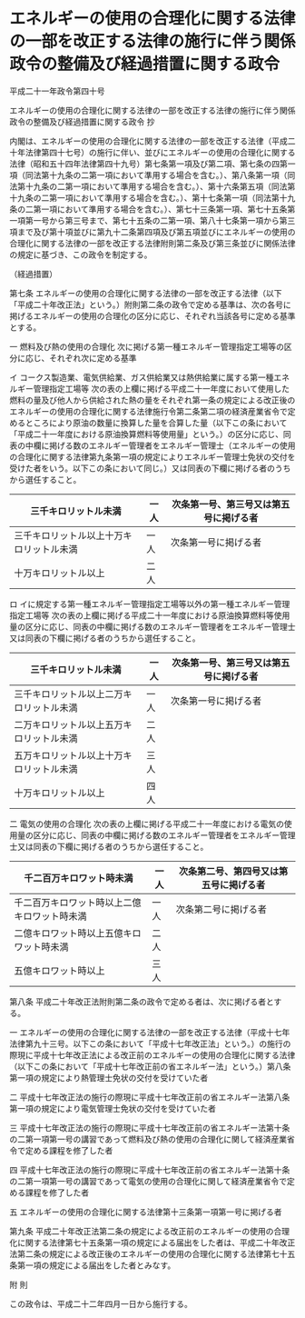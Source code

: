 # エネルギーの使用の合理化に関する法律の一部を改正する法律の施行に伴う関係政令の整備及び経過措置に関する政令

平成二十一年政令第四十号

エネルギーの使用の合理化に関する法律の一部を改正する法律の施行に伴う関係政令の整備及び経過措置に関する政令 抄

内閣は、エネルギーの使用の合理化に関する法律の一部を改正する法律（平成二十年法律第四十七号）の施行に伴い、並びにエネルギーの使用の合理化に関する法律（昭和五十四年法律第四十九号）第七条第一項及び第二項、第七条の四第一項（同法第十九条の二第一項において準用する場合を含む。）、第八条第一項（同法第十九条の二第一項において準用する場合を含む。）、第十六条第五項（同法第十九条の二第一項において準用する場合を含む。）、第十七条第一項（同法第十九条の二第一項において準用する場合を含む。）、第七十三条第一項、第七十五条第一項第一号から第三号まで、第七十五条の二第一項、第八十七条第一項から第三項まで及び第十項並びに第九十二条第四項及び第五項並びにエネルギーの使用の合理化に関する法律の一部を改正する法律附則第二条及び第三条並びに関係法律の規定に基づき、この政令を制定する。

（経過措置）

第七条 エネルギーの使用の合理化に関する法律の一部を改正する法律（以下「平成二十年改正法」という。）附則第二条の政令で定める基準は、次の各号に掲げるエネルギーの使用の合理化の区分に応じ、それぞれ当該各号に定める基準とする。

一 燃料及び熱の使用の合理化 次に掲げる第一種エネルギー管理指定工場等の区分に応じ、それぞれ次に定める基準

イ コークス製造業、電気供給業、ガス供給業又は熱供給業に属する第一種エネルギー管理指定工場等 次の表の上欄に掲げる平成二十一年度において使用した燃料の量及び他人から供給された熱の量をそれぞれ第一条の規定による改正後のエネルギーの使用の合理化に関する法律施行令第二条第二項の経済産業省令で定めるところにより原油の数量に換算した量を合算した量（以下この条において「平成二十一年度における原油換算燃料等使用量」という。）の区分に応じ、同表の中欄に掲げる数のエネルギー管理者をエネルギー管理士（エネルギーの使用の合理化に関する法律第九条第一項の規定によりエネルギー管理士免状の交付を受けた者をいう。以下この条において同じ。）又は同表の下欄に掲げる者のうちから選任すること。

三千キロリットル未満 | 一人 | 次条第一号、第三号又は第五号に掲げる者  
---|---|---  
三千キロリットル以上十万キロリットル未満 | 一人 | 次条第一号に掲げる者  
十万キロリットル以上 | 二人  
  
ロ イに規定する第一種エネルギー管理指定工場等以外の第一種エネルギー管理指定工場等 次の表の上欄に掲げる平成二十一年度における原油換算燃料等使用量の区分に応じ、同表の中欄に掲げる数のエネルギー管理者をエネルギー管理士又は同表の下欄に掲げる者のうちから選任すること。

三千キロリットル未満 | 一人 | 次条第一号、第三号又は第五号に掲げる者  
---|---|---  
三千キロリットル以上二万キロリットル未満 | 一人 | 次条第一号に掲げる者  
二万キロリットル以上五万キロリットル未満 | 二人  
五万キロリットル以上十万キロリットル未満 | 三人  
十万キロリットル以上 | 四人  
  
二 電気の使用の合理化 次の表の上欄に掲げる平成二十一年度における電気の使用量の区分に応じ、同表の中欄に掲げる数のエネルギー管理者をエネルギー管理士又は同表の下欄に掲げる者のうちから選任すること。

千二百万キロワット時未満 | 一人 | 次条第二号、第四号又は第五号に掲げる者  
---|---|---  
千二百万キロワット時以上二億キロワット時未満 | 一人 | 次条第二号に掲げる者  
二億キロワット時以上五億キロワット時未満 | 二人  
五億キロワット時以上 | 三人  
  
第八条 平成二十年改正法附則第二条の政令で定める者は、次に掲げる者とする。

一 エネルギーの使用の合理化に関する法律の一部を改正する法律（平成十七年法律第九十三号。以下この条において「平成十七年改正法」という。）の施行の際現に平成十七年改正法による改正前のエネルギーの使用の合理化に関する法律（以下この条において「平成十七年改正前の省エネルギー法」という。）第八条第一項の規定により熱管理士免状の交付を受けていた者

二 平成十七年改正法の施行の際現に平成十七年改正前の省エネルギー法第八条第一項の規定により電気管理士免状の交付を受けていた者

三 平成十七年改正法の施行の際現に平成十七年改正前の省エネルギー法第十条の二第一項第一号の講習であって燃料及び熱の使用の合理化に関して経済産業省令で定める課程を修了した者

四 平成十七年改正法の施行の際現に平成十七年改正前の省エネルギー法第十条の二第一項第一号の講習であって電気の使用の合理化に関して経済産業省令で定める課程を修了した者

五 エネルギーの使用の合理化に関する法律第十三条第一項第一号に掲げる者

第九条 平成二十年改正法第二条の規定による改正前のエネルギーの使用の合理化に関する法律第七十五条第一項の規定による届出をした者は、平成二十年改正法第二条の規定による改正後のエネルギーの使用の合理化に関する法律第七十五条第一項の規定による届出をした者とみなす。

附 則

この政令は、平成二十二年四月一日から施行する。
